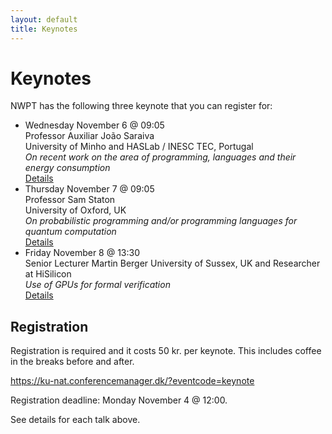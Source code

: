 ```yaml
---
layout: default
title: Keynotes
---
```


# Keynotes

NWPT has the following three keynote that you can register for:

* Wednesday November 6 @ 09:05<br>
  Professor Auxiliar João Saraiva<br>
  University of Minho and HASLab / INESC TEC, Portugal<br>
  <i>On recent work on the area of programming, languages and their energy consumption</i><br>
  <a href="keynote-wednesday.html">Details</a>
* Thursday November 7 @ 09:05<br>
  Professor Sam Staton<br>
  University of Oxford, UK<br>
  <i>On probabilistic programming and/or programming languages for quantum computation</i><br>
  <a href="keynote-thursday.html">Details</a>
* Friday November 8 @ 13:30<br>
  Senior Lecturer Martin Berger
  University of Sussex, UK and Researcher at HiSilicon<br>
  <i>Use of GPUs for formal verification</i><br>
  <a href="keynote-friday.html">Details</a>

## Registration
Registration is required and it costs 50 kr. per keynote. This includes coffee in the breaks before and after.

<a href="https://ku-nat.conferencemanager.dk/?eventcode=keynote" target="_blank">https://ku-nat.conferencemanager.dk/?eventcode=keynote</a>

Registration deadline: Monday November 4 @ 12:00.

See details for each talk above.
